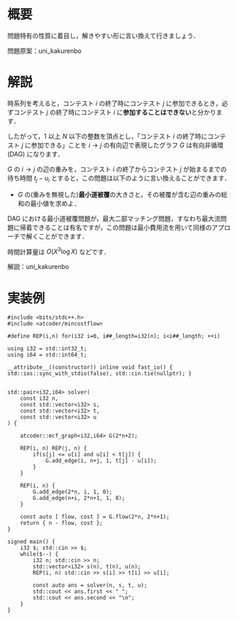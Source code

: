 # 概要
問題特有の性質に着目し，解きやすい形に言い換えて行きましょう．

問題原案：uni_kakurenbo

# 解説

時系列を考えると，コンテスト $i$ の終了時にコンテスト $j$ に参加できるとき，必ずコンテスト $j$ の終了時にコンテスト $i$ に**参加することはできない**と分かります．

したがって，$1$ 以上 $N$ 以下の整数を頂点とし，「コンテスト $i$ の終了時にコンテスト $j$ に参加できる」ことを $i \to j$ の有向辺で表現したグラフ $G$ は有向非循環 (DAG) になります．

$G$ の $i \to j$ の辺の重みを，コンテスト $i$ の終了からコンテスト $j$ が始まるまでの待ち時間 $t_j - u_i$ とすると，この問題は以下のように言い換えることができます．
- $G$ の(重みを無視した)**最小道被覆**の大きさと，その被覆が含む辺の重みの総和の最小値を求めよ．

DAG における最小道被覆問題が，最大二部マッチング問題，すなわち最大流問題に帰着できることは有名ですが，この問題は最小費用流を用いて同様のアプローチで解くことができます．

時間計算量は $O(X^3 \log X)$ などです．

解説：uni_kakurenbo

# 実装例
```cpp:C++
#include <bits/stdc++.h>
#include <atcoder/mincostflow>

#define REP(i,n) for(i32 i=0, i##_length=i32(n); i<i##_length; ++i)

using i32 = std::int32_t;
using i64 = std::int64_t;

__attribute__((constructor)) inline void fast_io() { std::ios::sync_with_stdio(false), std::cin.tie(nullptr); }


std::pair<i32,i64> solver(
    const i32 n,
    const std::vector<i32> s,
    const std::vector<i32> t,
    const std::vector<i32> u
) {

    atcoder::mcf_graph<i32,i64> G(2*n+2);

    REP(i, n) REP(j, n) {
        if(s[j] <= u[i] and u[i] < t[j]) {
            G.add_edge(i, n+j, 1, t[j] - u[i]);
        }
    }

    REP(i, n) {
        G.add_edge(2*n, i, 1, 0);
        G.add_edge(n+i, 2*n+1, 1, 0);
    }

    const auto [ flow, cost ] = G.flow(2*n, 2*n+1);
    return { n - flow, cost };
}

signed main() {
    i32 $; std::cin >> $;
    while($--) {
        i32 n; std::cin >> n;
        std::vector<i32> s(n), t(n), u(n);
        REP(i, n) std::cin >> s[i] >> t[i] >> u[i];

        const auto ans = solver(n, s, t, u);
        std::cout << ans.first << " ";
        std::cout << ans.second << "\n";
    }
}

```

